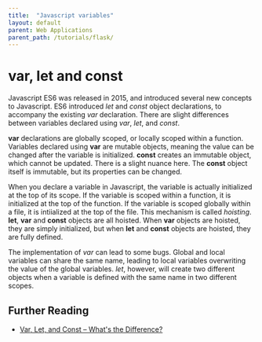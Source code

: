 ```yaml
---
title:  "Javascript variables"
layout: default
parent: Web Applications
parent_path: /tutorials/flask/
---
```


# var, let and const

Javascript ES6 was released in 2015, and introduced several new concepts to Javascript. ES6 introduced *let* and *const* object declarations, to accompany the existing *var* declaration. There are slight differences between variables declared using *var*, *let*, and *const*.

**var** declarations are globally scoped, or locally scoped within a function. Variables declared using **var** are mutable objects, meaning the value can be changed after the variable is initialized. **const** creates an immutable object, which cannot be updated. There is a slight nuance here. The **const** object itself is immutable, but its properties can be changed.

When you declare a variable in Javascript, the variable is actually initialized at the top of its scope. If the variable is scoped within a function, it is initialized at the top of the function. If the variable is scoped globally within a file, it is intiialized at the top of the file. This mechanism is called *hoisting*. **let**, **var** and **const** objects are all hoisted. When **var** objects are hoisted, they are simply initialized, but when **let** and **const** objects are hoisted, they are fully defined.

The implementation of *var* can lead to some bugs. Global and local variables can share the same name, leading to local variables overwriting the value of the global variables. *let*, however, will create two different objects when a variable is defined with the same name in two different scopes.


## Further Reading

- [Var, Let, and Const – What's the Difference?](https://www.freecodecamp.org/news/var-let-and-const-whats-the-difference/#:~:text=var%20declarations%20are%20globally%20scoped%20or%20function%20scoped%20while%20let,be%20updated%20nor%20re%2Ddeclared.)